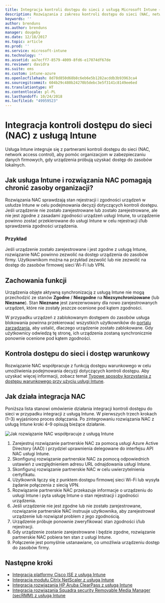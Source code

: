 ```yaml
---
title: Integracja kontroli dostępu do sieci z usługą Microsoft Intune — Azure | Microsoft Docs
description: Rozwiązania z zakresu kontroli dostępu do sieci (NAC, network access control) sprawdzają rejestrację i zgodność urządzeń w usłudze Intune. Rozwiązanie NAC obejmuje niektóre zachowania i współpracuje z dostępem warunkowym. Zobacz kroki umożliwiające rejestrację i uzyskaj listę rozwiązań partnerskich.
keywords: ''
author: brenduns
ms.author: brenduns
manager: dougeby
ms.date: 12/18/2017
ms.topic: article
ms.prod: ''
ms.service: microsoft-intune
ms.technology: ''
ms.assetid: aa7ecff7-8579-4009-8fd6-e17074df67de
ms.reviewer: davidra
ms.suite: ems
ms.custom: intune-azure
ms.openlocfilehash: 8d78d850d68b8c6eb6e5b1282acddb3b93963ca4
ms.sourcegitcommit: 604b29c480b24270b5debc3e5f3141c8149ee6ed
ms.translationtype: HT
ms.contentlocale: pl-PL
ms.lasthandoff: 10/24/2018
ms.locfileid: "49959523"
---
```

# <a name="network-access-control-nac-integration-with-intune"></a>Integracja kontroli dostępu do sieci (NAC) z usługą Intune

Usługa Intune integruje się z partnerami kontroli dostępu do sieci (NAC, network access control), aby pomóc organizacjom w zabezpieczaniu danych firmowych, gdy urządzenia próbują uzyskać dostęp do zasobów lokalnych.

## <a name="how-do-intune-and-nac-solutions-help-protect-your-organization-resources"></a>Jak usługa Intune i rozwiązania NAC pomagają chronić zasoby organizacji?

Rozwiązania NAC sprawdzają stan rejestracji i zgodności urządzeń w usłudze Intune w celu podejmowania decyzji dotyczących kontroli dostępu. Jeśli urządzenie nie zostało zarejestrowane lub zostało zarejestrowane, ale nie jest zgodne z zasadami zgodności urządzeń usługi Intune, to urządzenie powinno zostać przekierowane do usługi Intune w celu rejestracji i/lub sprawdzenia zgodności urządzenia.

### <a name="example"></a>Przykład

Jeśli urządzenie zostało zarejestrowane i jest zgodne z usługą Intune, rozwiązanie NAC powinno zezwolić na dostęp urządzenia do zasobów firmy. Użytkownikom można na przykład zezwolić lub nie zezwolić na dostęp do zasobów firmowej sieci Wi-Fi lub VPN.

## <a name="feature-behaviors"></a>Zachowania funkcji

Urządzenia objęte aktywną synchronizacją z usługą Intune nie mogą przechodzić ze stanów **Zgodne** / **Niezgodne** na **Niezsynchronizowane** (lub **Nieznane**). Stan **Nieznane** jest zarezerwowany dla nowo zarejestrowanych urządzeń, które nie zostały jeszcze ocenione pod kątem zgodności.

W przypadku urządzeń z zablokowanym dostępem do zasobów usługa blokowania powinna przekierować wszystkich użytkowników do [portalu zarządzania](https://portal.manage.microsoft.com), aby ustalić, dlaczego urządzenie zostało zablokowane.  Gdy użytkownicy odwiedzą tę stronę, ich urządzenia zostaną synchronicznie ponownie ocenione pod kątem zgodności.

## <a name="nac-and-conditional-access"></a>Kontrola dostępu do sieci i dostęp warunkowy

Rozwiązanie NAC współpracuje z funkcją dostępu warunkowego w celu umożliwienia podejmowania decyzji dotyczących kontroli dostępu. Aby uzyskać więcej informacji, zobacz temat [Typowe sposoby korzystania z dostępu warunkowego przy użyciu usługi Intune](conditional-access-intune-common-ways-use.md).

## <a name="how-the-nac-integration-works"></a>Jak działa integracja NAC

Poniższa lista stanowi omówienie działania integracji kontroli dostępu do sieci w przypadku integracji z usługą Intune. W pierwszych trzech krokach (1–3) wyjaśniono proces dołączania. Po zintegrowaniu rozwiązania NAC z usługą Intune kroki 4–9 opisują bieżące działanie.

![Jak rozwiązanie NAC współpracuje z usługą Intune](./media/ca-intune-common-ways-2.png)

1. Zarejestruj rozwiązanie partnerskie NAC za pomocą usługi Azure Active Directory (AAD) i przydziel uprawnienia delegowane do interfejsu API NAC usługi Intune.
2. Skonfiguruj rozwiązanie partnerskie NAC za pomocą odpowiednich ustawień z uwzględnieniem adresu URL odnajdowania usługi Intune.
3. Skonfiguruj rozwiązanie partnerskie NAC w celu uwierzytelnienia certyfikatu.
4. Użytkownik łączy się z punktem dostępu firmowej sieci Wi-Fi lub wysyła żądanie połączenia z siecią VPN.
5. Rozwiązanie partnerskie NAC przekazuje informacje o urządzeniu do usługi Intune i pyta usługę Intune o stan rejestracji i zgodności urządzenia.
6. Jeśli urządzenie nie jest zgodne lub nie zostało zarejestrowane, rozwiązanie partnerskie NAC instruuje użytkownika, aby zarejestrował urządzenie lub rozwiązał problem z jego zgodnością.
7. Urządzenie próbuje ponownie zweryfikować stan zgodności i/lub rejestracji.
8. Gdy urządzenie zostanie zarejestrowane i będzie zgodne, rozwiązanie partnerskie NAC pobiera ten stan z usługi Intune.
9. Połączenie jest pomyślnie ustanawiane, co umożliwia urządzeniu dostęp do zasobów firmy.

## <a name="next-steps"></a>Następne kroki

- [Integracja platformy Cisco ISE z usługą Intune](http://www.cisco.com/c/en/us/td/docs/security/ise/2-1/admin_guide/b_ise_admin_guide_21/b_ise_admin_guide_20_chapter_01000.html)
- [Integracja modułu Citrix NetScaler z usługą Intune](http://docs.citrix.com/en-us/netscaler-gateway/12/microsoft-intune-integration/configuring-network-access-control-device-check-for-netscaler-gateway-virtual-server-for-single-factor-authentication-deployment.html)
- [Integracja rozwiązania HP Aruba ClearPass z usługą Intune](https://support.arubanetworks.com/Documentation/tabid/77/DMXModule/512/Command/Core_Download/Default.aspx?EntryId=31271)
- [Integracja rozwiązania Squadra security Removable Media Manager (secRMM) z usługą Intune](http://www.squadratechnologies.com/StaticContent/ProductDownload/secRMM/9.9.0.0/secRMMIntuneAccessControlSetupGuide.pdf)
